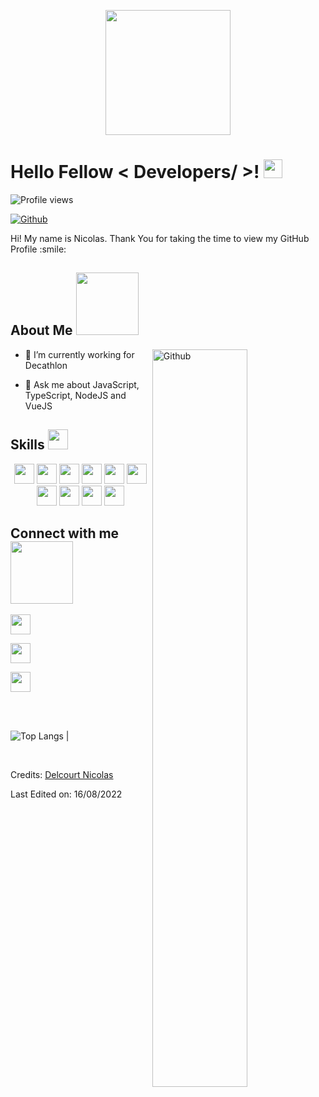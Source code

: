 <p align="center">

<img width="200" src="https://avatars.githubusercontent.com/u/41960686?s=400&u=b93e605b253ca598c03bfa373c2d6cbed505bd27&v=4">

</p>

<h1> Hello Fellow < Developers/ >! <img src = "https://raw.githubusercontent.com/MartinHeinz/MartinHeinz/master/wave.gif" width = 30px> </h1>

<p align='center'>

</p>

![Profile views](https://visitor-badge.glitch.me/badge?page_id=Tagada216.Tagada216)

[![Github](https://img.shields.io/github/followers/Tagada216?label=Follow&style=social)](https://github.com/Aditya664)

<div size='20px'> Hi! My name is Nicolas. Thank You for taking the time to view my GitHub Profile :smile:

</div>

<h2> About Me <img src = "https://media0.giphy.com/media/KDDpcKigbfFpnejZs6/giphy.gif?cid=ecf05e47oy6f4zjs8g1qoiystc56cu7r9tb8a1fe76e05oty&rid=giphy.gif" width = 100px></h2>

<img width="55%" align="right" alt="Github" src="https://raw.githubusercontent.com/onimur/.github/master/.resources/git-header.svg" />

- 🔭 I’m currently working for Decathlon

- 💬 Ask me about JavaScript, TypeScript, NodeJS and VueJS

<h2> Skills <img src = "https://media2.giphy.com/media/QssGEmpkyEOhBCb7e1/giphy.gif?cid=ecf05e47a0n3gi1bfqntqmob8g9aid1oyj2wr3ds3mg700bl&rid=giphy.gif" width = 32px> </h2>

<div align="center">

 <img width ='32px' src ='https://raw.githubusercontent.com/rahulbanerjee26/githubAboutMeGenerator/main/icons/javascript.svg'>

 <img width ='32px' src ='https://raw.githubusercontent.com/rahulbanerjee26/githubAboutMeGenerator/main/icons/typescript.svg'>

 <img width ='32px' src ='https://raw.githubusercontent.com/rahulbanerjee26/githubAboutMeGenerator/main/icons/vuejs.svg'>

<img width ='32px' src ='https://raw.githubusercontent.com/rahulbanerjee26/githubAboutMeGenerator/main/icons/nuxtjs.svg'>

 <img width ='32px' src ='https://raw.githubusercontent.com/rahulbanerjee26/githubAboutMeGenerator/main/icons/nodejs.svg'>

 <img width ='32px' src ='https://raw.githubusercontent.com/rahulbanerjee26/githubAboutMeGenerator/main/icons/redis.svg'>

 <img width ='32px' src ='https://raw.githubusercontent.com/rahulbanerjee26/githubAboutMeGenerator/main/icons/css.svg'>

 <img width ='32px' src ='https://raw.githubusercontent.com/rahulbanerjee26/githubAboutMeGenerator/main/icons/html.svg'>

 <img width ='32px' src ='https://raw.githubusercontent.com/rahulbanerjee26/githubAboutMeGenerator/main/icons/mysql.svg'>

 <img width ='32px' src ='https://raw.githubusercontent.com/rahulbanerjee26/githubAboutMeGenerator/main/icons/docker.svg'> 
</div>
<h2> Connect with me <img src='https://raw.githubusercontent.com/ShahriarShafin/ShahriarShafin/main/Assets/handshake.gif' width="100px"> </h2>

<a href = 'https://www.linkedin.com/in/nicolas-delcourt-304811121'> <img width = '32px' align= 'center' src="https://raw.githubusercontent.com/rahulbanerjee26/githubAboutMeGenerator/main/icons/linked-in-alt.svg"/></a>

<a href = 'https://nicolasdelcourt.fr/'> <img width = '32px' align= 'center' src="https://raw.githubusercontent.com/rahulbanerjee26/githubAboutMeGenerator/main/icons/portfolio.png"/></a>

<a href = 'https://www.github.com/Tagada216'> <img width = '32px' align= 'center' src="https://raw.githubusercontent.com/rahulbanerjee26/githubAboutMeGenerator/main/icons/github.svg"/></a>

<br>

<br>

![Top Langs](https://github-readme-stats.vercel.app/api/top-langs/?username=Tagada216&theme=tokyonight) |

<br>

Credits: [Delcourt Nicolas](https://github.com/Tagada216)

Last Edited on: 16/08/2022
